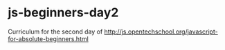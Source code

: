 js-beginners-day2
=================

Curriculum for the second day of http://js.opentechschool.org/javascript-for-absolute-beginners.html